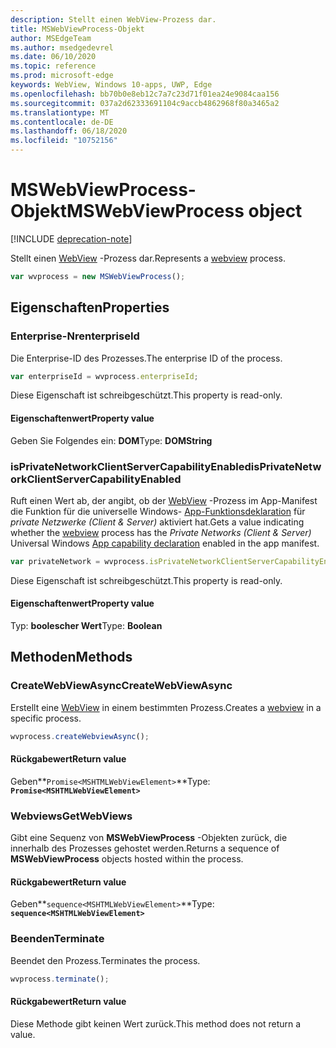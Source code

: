 ```yaml
---
description: Stellt einen WebView-Prozess dar.
title: MSWebViewProcess-Objekt
author: MSEdgeTeam
ms.author: msedgedevrel
ms.date: 06/10/2020
ms.topic: reference
ms.prod: microsoft-edge
keywords: WebView, Windows 10-apps, UWP, Edge
ms.openlocfilehash: bb70b0e8eb12c7a7c23d71f01ea24e9084caa156
ms.sourcegitcommit: 037a2d62333691104c9accb4862968f80a3465a2
ms.translationtype: MT
ms.contentlocale: de-DE
ms.lasthandoff: 06/18/2020
ms.locfileid: "10752156"
---
```

# <span data-ttu-id="9870a-104">MSWebViewProcess-Objekt</span><span class="sxs-lookup"><span data-stu-id="9870a-104">MSWebViewProcess object</span></span>  

[!INCLUDE [deprecation-note](../includes/deprecation-note.md)]  

<span data-ttu-id="9870a-105">Stellt einen [WebView](../webview.md) -Prozess dar.</span><span class="sxs-lookup"><span data-stu-id="9870a-105">Represents a [webview](../webview.md) process.</span></span>  

```javascript
var wvprocess = new MSWebViewProcess();
```  

## <span data-ttu-id="9870a-106">Eigenschaften</span><span class="sxs-lookup"><span data-stu-id="9870a-106">Properties</span></span>  

### <span data-ttu-id="9870a-107">Enterprise-Nr</span><span class="sxs-lookup"><span data-stu-id="9870a-107">enterpriseId</span></span>  

<span data-ttu-id="9870a-108">Die Enterprise-ID des Prozesses.</span><span class="sxs-lookup"><span data-stu-id="9870a-108">The enterprise ID of the process.</span></span>  

```js
var enterpriseId = wvprocess.enterpriseId;
```  

<span data-ttu-id="9870a-109">Diese Eigenschaft ist schreibgeschützt.</span><span class="sxs-lookup"><span data-stu-id="9870a-109">This property is read-only.</span></span>  

#### <span data-ttu-id="9870a-110">Eigenschaftenwert</span><span class="sxs-lookup"><span data-stu-id="9870a-110">Property value</span></span>  

<span data-ttu-id="9870a-111">Geben Sie Folgendes ein: **DOM**</span><span class="sxs-lookup"><span data-stu-id="9870a-111">Type: **DOMString**</span></span>  

### <span data-ttu-id="9870a-112">isPrivateNetworkClientServerCapabilityEnabled</span><span class="sxs-lookup"><span data-stu-id="9870a-112">isPrivateNetworkClientServerCapabilityEnabled</span></span>  

<span data-ttu-id="9870a-113">Ruft einen Wert ab, der angibt, ob der [WebView](../webview.md) -Prozess im App-Manifest die Funktion für die universelle Windows- [App-Funktionsdeklaration](/windows/uwp/packaging/app-capability-declarations) für *private Netzwerke (Client & Server)* aktiviert hat.</span><span class="sxs-lookup"><span data-stu-id="9870a-113">Gets a value indicating whether the [webview](../webview.md) process has the *Private Networks (Client & Server)* Universal Windows [App capability declaration](/windows/uwp/packaging/app-capability-declarations) enabled in the app manifest.</span></span>  

```javascript
var privateNetwork = wvprocess.isPrivateNetworkClientServerCapabilityEnabled;
```  

<span data-ttu-id="9870a-114">Diese Eigenschaft ist schreibgeschützt.</span><span class="sxs-lookup"><span data-stu-id="9870a-114">This property is read-only.</span></span>  

#### <span data-ttu-id="9870a-115">Eigenschaftenwert</span><span class="sxs-lookup"><span data-stu-id="9870a-115">Property value</span></span>  

<span data-ttu-id="9870a-116">Typ: **boolescher Wert**</span><span class="sxs-lookup"><span data-stu-id="9870a-116">Type: **Boolean**</span></span>  

## <span data-ttu-id="9870a-117">Methoden</span><span class="sxs-lookup"><span data-stu-id="9870a-117">Methods</span></span>  

### <span data-ttu-id="9870a-118">CreateWebViewAsync</span><span class="sxs-lookup"><span data-stu-id="9870a-118">CreateWebViewAsync</span></span>  

<span data-ttu-id="9870a-119">Erstellt eine [WebView](../webview.md) in einem bestimmten Prozess.</span><span class="sxs-lookup"><span data-stu-id="9870a-119">Creates a [webview](../webview.md) in a specific process.</span></span>  

```javascript
wvprocess.createWebviewAsync();
```  

#### <span data-ttu-id="9870a-120">Rückgabewert</span><span class="sxs-lookup"><span data-stu-id="9870a-120">Return value</span></span>  

<span data-ttu-id="9870a-121">Geben**`Promise<MSHTMLWebViewElement>`**</span><span class="sxs-lookup"><span data-stu-id="9870a-121">Type: **`Promise<MSHTMLWebViewElement>`**</span></span>  

### <span data-ttu-id="9870a-122">Webviews</span><span class="sxs-lookup"><span data-stu-id="9870a-122">GetWebViews</span></span>  

<span data-ttu-id="9870a-123">Gibt eine Sequenz von **MSWebViewProcess** -Objekten zurück, die innerhalb des Prozesses gehostet werden.</span><span class="sxs-lookup"><span data-stu-id="9870a-123">Returns a sequence of **MSWebViewProcess** objects hosted within the process.</span></span>  

#### <span data-ttu-id="9870a-124">Rückgabewert</span><span class="sxs-lookup"><span data-stu-id="9870a-124">Return value</span></span>  

<span data-ttu-id="9870a-125">Geben**`sequence<MSHTMLWebViewElement>`**</span><span class="sxs-lookup"><span data-stu-id="9870a-125">Type: **`sequence<MSHTMLWebViewElement>`**</span></span>  

### <span data-ttu-id="9870a-126">Beenden</span><span class="sxs-lookup"><span data-stu-id="9870a-126">Terminate</span></span>  

<span data-ttu-id="9870a-127">Beendet den Prozess.</span><span class="sxs-lookup"><span data-stu-id="9870a-127">Terminates the process.</span></span>  

```javascript
wvprocess.terminate();
```  

#### <span data-ttu-id="9870a-128">Rückgabewert</span><span class="sxs-lookup"><span data-stu-id="9870a-128">Return value</span></span>  

<span data-ttu-id="9870a-129">Diese Methode gibt keinen Wert zurück.</span><span class="sxs-lookup"><span data-stu-id="9870a-129">This method does not return a value.</span></span>  
